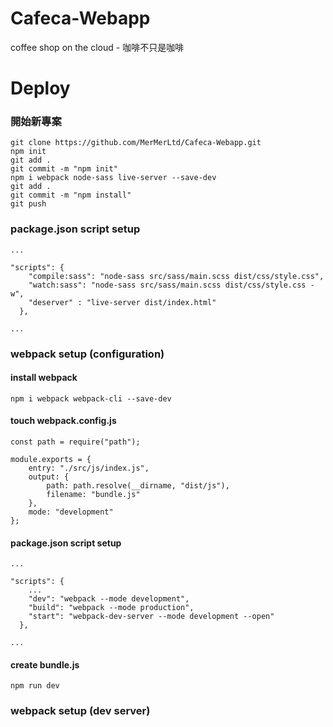 # Cafeca-Webapp
coffee shop on the cloud - 咖啡不只是咖啡
# Deploy
### 開始新專案
```shell
git clone https://github.com/MerMerLtd/Cafeca-Webapp.git
npm init
git add .
git commit -m "npm init"
npm i webpack node-sass live-server --save-dev
git add .
git commit -m "npm install"
git push
```
### package.json script setup
```shell
...

"scripts": {
    "compile:sass": "node-sass src/sass/main.scss dist/css/style.css",
    "watch:sass": "node-sass src/sass/main.scss dist/css/style.css -w",
    "deserver" : "live-server dist/index.html"
  },
  
...
```
### webpack setup (configuration)
#### install webpack
```shell
npm i webpack webpack-cli --save-dev
```
#### touch webpack.config.js
```
const path = require("path");

module.exports = {
    entry: "./src/js/index.js",
    output: {
        path: path.resolve(__dirname, "dist/js"),
        filename: "bundle.js"
    },
    mode: "development"
};
```
#### package.json script setup
```
...

"scripts": {
    ...
    "dev": "webpack --mode development",
    "build": "webpack --mode production",
    "start": "webpack-dev-server --mode development --open"
  },
  
...
```
#### create bundle.js
```
npm run dev
```
### webpack setup (dev server)
